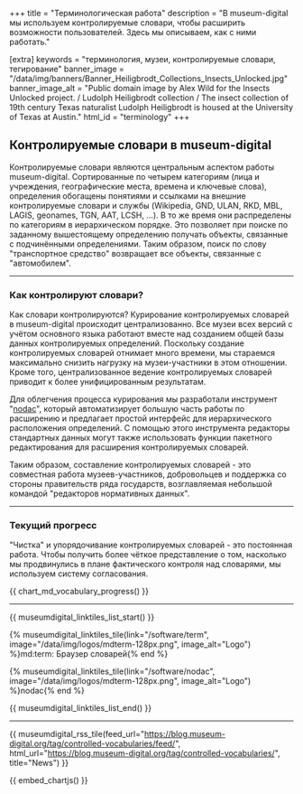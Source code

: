 +++
title = "Терминологическая работа"
description = "В museum-digital мы используем контролируемые словари, чтобы расширить возможности пользователей. Здесь мы описываем, как с ними работать."

[extra]
keywords = "терминология, музеи, контролируемые словари, тегирование"
banner_image = "/data/img/banners/Banner_Heiligbrodt_Collections_Insects_Unlocked.jpg"
banner_image_alt = "Public domain image by Alex Wild for the Insects Unlocked project. / Ludolph Heiligbrodt collection / The insect collection of 19th century Texas naturalist Ludolph Heiligbrodt is housed at the University of Texas at Austin."
html_id = "terminology"
+++

## Контролируемые словари в museum-digital

Контролируемые словари являются центральным аспектом работы museum-digital. Сортированные по четырем категориям (лица и учреждения, географические места, времена и ключевые слова), определения обогащены понятиями и ссылками на внешние контролируемые словари и службы (Wikipedia, GND, ULAN, RKD, MBL, LAGIS, geonames, TGN, AAT, LCSH, ...). В то же время они распределены по категориям в иерархическом порядке. Это позволяет при поиске по заданному вышестоящему определению получать объекты, связанные с подчинёнными определениями. Таким образом, поиск по слову "транспортное средство" возвращает все объекты, связанные с "автомобилем".

----

### Как контролируют словари? 

Как словари контролируются? 
Курирование контролируемых словарей в museum-digital происходит централизованно. Все музеи всех версий с учётом основного языка работают вместе над созданием общей базы данных контролируемых определений. Поскольку создание контролируемых словарей отнимает много времени, мы стараемся максимально снизить нагрузку на музеи-участники в этом отношении. Кроме того, централизованное ведение контролируемых словарей приводит к более унифицированным результатам.

Для облегчения процесса курирования мы разработали инструмент "[nodac](/software/nodac)", который автоматизирует большую часть работы по расширению и предлагает простой интерфейс для иерархического расположения определений. С помощью этого инструмента редакторы стандартных данных могут также использовать функции пакетного редактирования для расширения контролируемых словарей.

Таким образом, составление контролируемых словарей - это совместная работа музеев-участников, добровольцев и поддержка со стороны правительств ряда государств, возглавляемая небольшой командой "редакторов нормативных данных".

----

### Текущий прогресс

"Чистка" и упорядочивание контролируемых словарей - это постоянная работа. Чтобы получить более чёткое представление о том, насколько мы продвинулись в плане фактического контроля над словарями, мы используем систему согласования.

{{ chart_md_vocabulary_progress() }}

----

{{ museumdigital_linktiles_list_start() }}

{% museumdigital_linktiles_tile(link="/software/term",
    image="/data/img/logos/mdterm-128px.png",
    image_alt="Logo") %}md:term: Браузер словарей{% end %}

{% museumdigital_linktiles_tile(link="/software/nodac",
    image="/data/img/logos/mdterm-128px.png",
    image_alt="Logo") %}nodac{% end %}

{{ museumdigital_linktiles_list_end() }}

----

{{ museumdigital_rss_tile(feed_url="https://blog.museum-digital.org/tag/controlled-vocabularies/feed/", html_url="https://blog.museum-digital.org/tag/controlled-vocabularies/", title="News") }}

{{ embed_chartjs() }}
<script src="/js/dashboard-controlled-vocabs-status.js" type="text/javascript" async></script>
